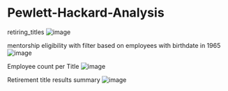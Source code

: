 # Pewlett-Hackard-Analysis

retiring_titles
![image](https://user-images.githubusercontent.com/42523379/198900198-73c3f0a6-31dc-4610-ac54-efb7100627db.png)

mentorship eligibility with filter based on employees with birthdate in 1965
![image](https://user-images.githubusercontent.com/42523379/198900465-cb2123df-cba9-476f-b2ce-eb40f58c812a.png)

Employee count per Title 
![image](https://user-images.githubusercontent.com/42523379/198900693-7919793b-6840-4a04-9a8b-4a2e95bd4e5e.png)

Retirement title results summary 
![image](https://user-images.githubusercontent.com/42523379/198901117-a7b1a573-67d8-490d-a79a-1ee42ff0ec88.png)
